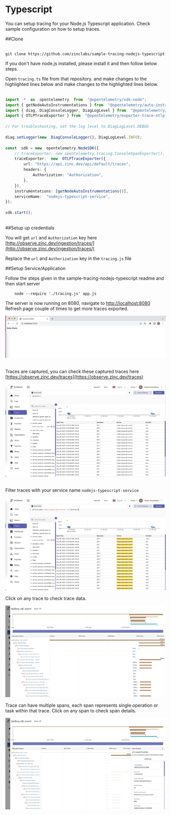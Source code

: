 # Typescript

You can setup tracing for your Node.js Typescript application. Check sample configuration on how to setup traces.

##Clone </br>
```

git clone https://github.com/zinclabs/sample-tracing-nodejs-typescript

```

If you don't have node.js installed, please install it and then follow below steps.

Open `tracing.ts` file from that repository. and make changes to the highlighted lines below and make changes to the highlighted lines below.
```typescript linenums="1" hl_lines="13 15"

import  *  as  opentelemetry  from  "@opentelemetry/sdk-node";
import { getNodeAutoInstrumentations } from  "@opentelemetry/auto-instrumentations-node";
import { diag, DiagConsoleLogger, DiagLogLevel } from  "@opentelemetry/api";
import { OTLPTraceExporter } from  "@opentelemetry/exporter-trace-otlp-http";

// For troubleshooting, set the log level to DiagLogLevel.DEBUG

diag.setLogger(new  DiagConsoleLogger(), DiagLogLevel.INFO);

const  sdk = new  opentelemetry.NodeSDK({
    // traceExporter: new opentelemetry.tracing.ConsoleSpanExporter(),
    traceExporter:  new  OTLPTraceExporter({
        url: "https://api.zinc.dev/api/default/traces",
        headers: {
            Authorization: "Authorization",
        },
    }),
    instrumentations: [getNodeAutoInstrumentations()],
    serviceName:  "nodejs-typescript-service",
});

sdk.start();
```
</br>
##Setup up credentials </br>

You will get `url` and `Authorization` key here [http://observe.zinc.dev/ingestion/traces/](http://observe.zinc.dev/ingestion/traces/)

Replace the `url` and `Authorization` key in the `tracing.js` file

##Setup Service/Application </br>

Follow the steps given in the sample-tracing-nodejs-typescript readme and then start server

```
    node --require './tracing.js' app.js
```
The server is now running on 8080, navigate to [http://localhost:8080](http://localhost:8080) </br>
Refresh page couple of times to get more traces exported.

![Traces Sample Configration](../../images/ingestion/traces/sample_configuration.png)
</br>
</br>

Traces are captured, you can check these captured traces here [https://observe.zinc.dev/traces](https://observe.zinc.dev/traces)
</br>

![Traces Page](../../images/ingestion/traces/traces.png)
</br>
</br>

Filter traces with your service name `nodejs-typescript-service`
</br>

![Filter traces with service name](../../images/ingestion/traces/filter_traces.png)

Click on any trace to check trace data.

![Trace details](../../images/ingestion/traces/trace_details_1.png)

Trace can have multiple spans, each span represents single operation or task within that trace. Click on any span to check span details.

![Trace details](../../images/ingestion/traces/trace_details_2.png)
